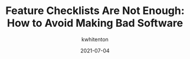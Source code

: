 ---
author: kwhitenton
date: 2021-07-04
layout: post.njk
publisher: nngroup
tags:
  - usability
  - design
  - meta
target_url: https://www.nngroup.com/articles/feature-checklists-are-not-enough/
title: "Feature Checklists Are Not Enough: How to Avoid Making Bad Software"
---